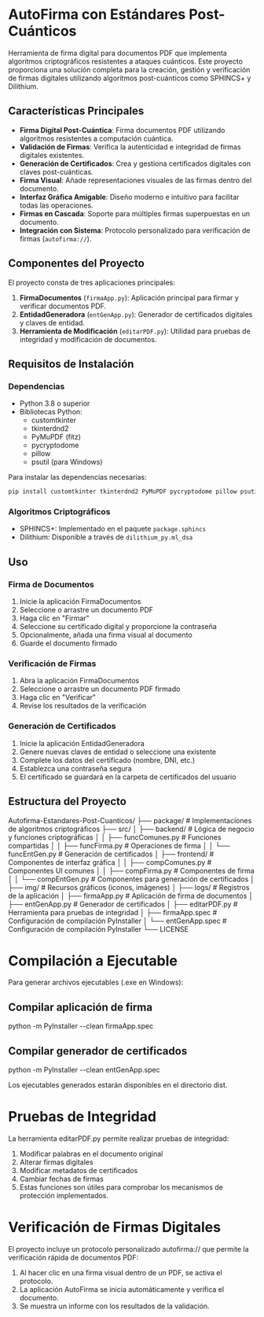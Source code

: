 # AutoFirma con Estándares Post-Cuánticos

Herramienta de firma digital para documentos PDF que implementa algoritmos criptográficos resistentes a ataques cuánticos. Este proyecto proporciona una solución completa para la creación, gestión y verificación de firmas digitales utilizando algoritmos post-cuánticos como SPHINCS+ y Dilithium.

## Características Principales

- **Firma Digital Post-Cuántica**: Firma documentos PDF utilizando algoritmos resistentes a computación cuántica.
- **Validación de Firmas**: Verifica la autenticidad e integridad de firmas digitales existentes.
- **Generación de Certificados**: Crea y gestiona certificados digitales con claves post-cuánticas.
- **Firma Visual**: Añade representaciones visuales de las firmas dentro del documento.
- **Interfaz Gráfica Amigable**: Diseño moderno e intuitivo para facilitar todas las operaciones.
- **Firmas en Cascada**: Soporte para múltiples firmas superpuestas en un documento.
- **Integración con Sistema**: Protocolo personalizado para verificación de firmas (`autofirma://`).

## Componentes del Proyecto

El proyecto consta de tres aplicaciones principales:

1. **FirmaDocumentos** (`firmaApp.py`): Aplicación principal para firmar y verificar documentos PDF.
2. **EntidadGeneradora** (`entGenApp.py`): Generador de certificados digitales y claves de entidad.
3. **Herramienta de Modificación** (`editarPDF.py`): Utilidad para pruebas de integridad y modificación de documentos.

## Requisitos de Instalación

### Dependencias

- Python 3.8 o superior
- Bibliotecas Python:
  - customtkinter
  - tkinterdnd2
  - PyMuPDF (fitz)
  - pycryptodome
  - pillow
  - psutil (para Windows)

Para instalar las dependencias necesarias:

```bash
pip install customtkinter tkinterdnd2 PyMuPDF pycryptodome pillow psutil
```

### Algoritmos Criptográficos

- SPHINCS+: Implementado en el paquete `package.sphincs`
- Dilithium: Disponible a través de `dilithium_py.ml_dsa`

## Uso

### Firma de Documentos

1. Inicie la aplicación FirmaDocumentos
2. Seleccione o arrastre un documento PDF
3. Haga clic en "Firmar"
4. Seleccione su certificado digital y proporcione la contraseña
5. Opcionalmente, añada una firma visual al documento
6. Guarde el documento firmado

### Verificación de Firmas

1. Abra la aplicación FirmaDocumentos
2. Seleccione o arrastre un documento PDF firmado
3. Haga clic en "Verificar"
4. Revise los resultados de la verificación

### Generación de Certificados

1. Inicie la aplicación EntidadGeneradora
2. Genere nuevas claves de entidad o seleccione una existente
3. Complete los datos del certificado (nombre, DNI, etc.)
4. Establezca una contraseña segura
5. El certificado se guardará en la carpeta de certificados del usuario

## Estructura del Proyecto

Autofirma-Estandares-Post-Cuanticos/
├── package/               # Implementaciones de algoritmos criptográficos
├── src/
│   ├── backend/           # Lógica de negocio y funciones criptográficas
│   │   ├── funcComunes.py # Funciones compartidas
│   │   ├── funcFirma.py   # Operaciones de firma
│   │   └── funcEntGen.py  # Generación de certificados
│   ├── frontend/          # Componentes de interfaz gráfica
│   │   ├── compComunes.py # Componentes UI comunes
│   │   ├── compFirma.py   # Componentes de firma
│   │   └── compEntGen.py  # Componentes para generación de certificados
│   ├── img/               # Recursos gráficos (iconos, imágenes)
│   ├── logs/              # Registros de la aplicación
│   ├── firmaApp.py        # Aplicación de firma de documentos
│   ├── entGenApp.py       # Generador de certificados
│   ├── editarPDF.py       # Herramienta para pruebas de integridad
│   ├── firmaApp.spec      # Configuración de compilación PyInstaller
│   └── entGenApp.spec     # Configuración de compilación PyInstaller
└── LICENSE           

# Compilación a Ejecutable

Para generar archivos ejecutables (.exe en Windows):

## Compilar aplicación de firma
python -m PyInstaller --clean firmaApp.spec

## Compilar generador de certificados
python -m PyInstaller --clean entGenApp.spec

Los ejecutables generados estarán disponibles en el directorio dist.

# Pruebas de Integridad
La herramienta editarPDF.py permite realizar pruebas de integridad:

1. Modificar palabras en el documento original
2. Alterar firmas digitales
3. Modificar metadatos de certificados
4. Cambiar fechas de firmas
5. Estas funciones son útiles para comprobar los mecanismos de protección implementados.

# Verificación de Firmas Digitales
El proyecto incluye un protocolo personalizado autofirma:// que permite la verificación rápida de documentos PDF:

1. Al hacer clic en una firma visual dentro de un PDF, se activa el protocolo.
2. La aplicación AutoFirma se inicia automáticamente y verifica el documento.
3. Se muestra un informe con los resultados de la validación.